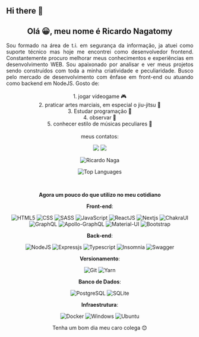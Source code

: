 ## Hi there 👋

<!-- Description -->
## <div align="center">Olá 😀, meu nome é **Ricardo Nagatomy**</div>
<div align="justify">
Sou formado na área de t.i. em segurança da informação, ja atuei como suporte técnico mas hoje me encontrei como desenvolvedor frontend. Constantemente procuro melhorar meus conhecimentos e experiências em desenvolvimento WEB. Sou apaixonado por analisar e ver meus projetos sendo construídos com toda a minha criatividade e peculiaridade. Busco pelo mercado de desenvolvimento com ênfase em front-end ou atuando como backend em NodeJS.
Gosto de:
</div>
<br>
<div align="center">1. jogar vídeogame 🎮</div>
<div align="center">2. praticar artes marciais, em especial o jiu-jitsu 🥋</div>
<div align="center">3. Estudar programação 💾</div>
<div align="center">4. observar 👀</div>
<div align="center">5. conhecer estilo de músicas peculiares 🎵</div>
<br>
 <!-- Contacts -->
 <div align="center">
meus contatos:

<a href="https://www.linkedin.com/in/ricardo-nagatomy" target="_blank"><img src="https://img.shields.io/badge/-LinkedIn-%230077B5?style=for-the-badge&logo=linkedin&logoColor=white"></a>
<a href="https://app.rocketseat.com.br/me/ricardo-nagatomy" target="_blank"><img src="https://img.shields.io/badge/-Rocketseat-000?style=for-the-badge&logo=rocketseat&logoColor=black"></a>

<!-- GitHub Stats -->
![Ricardo Naga](https://github-readme-stats.vercel.app/api?username=Ricnaga&theme=chartreuse-dark&show_icons=true)

![Top Languages](https://github-readme-stats.vercel.app/api/top-langs/?username=Ricnaga&theme=dark&layout=compact&card_width=445)


<!-- Skills -->
<br>

**Agora um pouco do que utilizo no meu cotidiano**

**Front-end**: 

![HTML5](https://img.shields.io/badge/HTML5-E34F26?style=for-the-badge&logo=html5&logoColor=white) 
![CSS](https://img.shields.io/badge/CSS3-1572B6?style=for-the-badge&logo=css3&logoColor=white) 
![SASS](https://img.shields.io/badge/Sass-CC6699?style=for-the-badge&logo=sass&logoColor=white) 
![JavaScript](https://img.shields.io/badge/JavaScript-F7DF1E?style=for-the-badge&logo=javascript&logoColor=black) 
![ReactJS](https://img.shields.io/badge/React-20232A?style=for-the-badge&logo=react&logoColor=61DAFB) 
![Nextjs](https://img.shields.io/badge/next.js-000000?style=for-the-badge&logo=nextdotjs&logoColor=white) 
![ChakraUI](https://img.shields.io/badge/Chakra--UI-319795?style=for-the-badge&logo=chakra-ui&logoColor=white) 
![GraphQL](https://img.shields.io/badge/GraphQl-E10098?style=for-the-badge&logo=graphql&logoColor=white)
![Apollo-GraphQL](https://img.shields.io/badge/Apollo%20GraphQL-311C87?&style=for-the-badge&logo=Apollo%20GraphQL&logoColor=white)
![Material-UI](https://img.shields.io/badge/Material--UI-0081CB?style=for-the-badge&logo=material-ui&logoColor=white)
![Bootstrap](https://img.shields.io/badge/Bootstrap-563D7C?style=for-the-badge&logo=bootstrap&logoColor=white)

**Back-end**:

![NodeJS](https://img.shields.io/badge/Node.js-339933?style=for-the-badge&logo=nodedotjs&logoColor=white) 
![Expressjs](https://img.shields.io/badge/ExpressJS-404D59?style=for-the-badge) 
![Typescript](https://img.shields.io/badge/TypeScript-007ACC?style=for-the-badge&logo=typescript&logoColor=white)
![Insomnia](https://img.shields.io/badge/Insomnia-5849be?style=for-the-badge&logo=Insomnia&logoColor=white)
![Swagger](https://img.shields.io/badge/Swagger-85EA2D?style=for-the-badge&logo=Swagger&logoColor=white)

**Versionamento**:

![Git](https://img.shields.io/badge/Git-F05032?style=for-the-badge&logo=git&logoColor=white) 
![Yarn](https://img.shields.io/badge/-Yarn-404D59?style=for-the-badge&logo=yarn&logoColor=007ACC)

**Banco de Dados**:

![PostgreSQL](https://img.shields.io/badge/PostgreSQL-316192?style=for-the-badge&logo=postgresql&logoColor=white) 
![SQLite](https://img.shields.io/badge/SQLite-07405E?style=for-the-badge&logo=sqlite&logoColor=white)

**Infraestrutura**:

![Docker](https://img.shields.io/badge/Docker-2CA5E0?style=for-the-badge&logo=docker&logoColor=white) 
![Windows](https://img.shields.io/badge/Windows-0078D6?style=for-the-badge&logo=windows&logoColor=white) 
![Ubuntu](https://img.shields.io/badge/Ubuntu-E95420?style=for-the-badge&logo=ubuntu&logoColor=white) 

 Tenha um bom dia meu caro colega 😊 </div>

